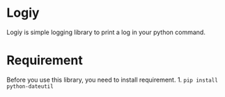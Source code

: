 # Logiy
Logiy is simple logging library to print a log in your python command.

# Requirement
Before you use this library, you need to install requirement.
    1. `pip install python-dateutil`